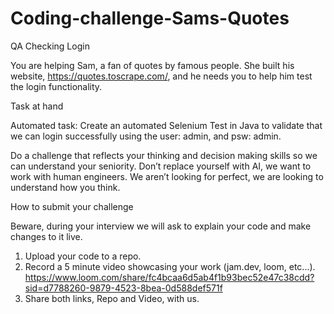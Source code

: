 # Coding-challenge-Sams-Quotes
QA Checking Login

You are helping Sam, a fan of quotes by famous people. She built his website, https://quotes.toscrape.com/, and he needs you to help him test the login functionality.

Task at hand

Automated task: Create an automated Selenium Test in Java to validate that we can login successfully using the user: admin, and psw: admin.

Do a challenge that reflects your thinking and decision making skills so we can understand your seniority. Don’t replace yourself with AI, we want to work with human engineers. We aren’t looking for perfect, we are looking to understand how you think.

How to submit your challenge

Beware, during your interview we will ask to explain your code and make changes to it live.

1. Upload your code to a repo.
2. Record a 5 minute video showcasing your work (jam.dev, loom, etc...).
   https://www.loom.com/share/fc4bcaa6d5ab4f1b93bec52e47c38cdd?sid=d7788260-9879-4523-8bea-0d588def571f
3. Share both links, Repo and Video, with us.
